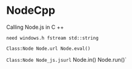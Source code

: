 # NodeCpp
Calling Node.js in C ++

`need
windows.h
fstream
std::string`

`Class:Node
Node.url
Node.eval()`

`Class:Node
Node_js.jsurl`
Node.in()
Node.run()`